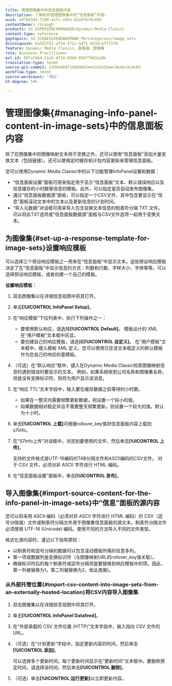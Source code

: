 ```yaml
---
title: 管理图像集中的信息面板内容
description: 了解如何管理图像集中的“信息面板”内容。
uuid: ed7b4344-f180-41fc-a95a-62a9767dc056
contentOwner: rbrough
products: SG_EXPERIENCEMANAGER/Dynamic-Media-Classic
content-type: reference
geptopics: SG_SCENESEVENONDEMAND_PK/categories/image_sets
discoiquuid: ba5d1fb1-af54-471c-a471-853ace7f72fd
feature: Dynamic Media Classic，查看器，图像集
role: Business Practitioner
exl-id: 09fafdb4-51e2-4719-83b6-056f79d1ba9e
translation-type: tm+mt
source-git-commit: 27d9a9b9f158846b54e4318119aec9e4dc9c4c0d
workflow-type: tm+mt
source-wordcount: '763'
ht-degree: 54%

---
```


# 管理图像集{#managing-info-panel-content-in-image-sets}中的信息面板内容

除了在图像集中将图像映射文本用于变换之外，还可以使用“信息面板”添加大量变换文本（包括链接）。还可以使用定时缓存和计划内容更新来管理信息面板。

您可以使用Dynamic Media Classic中的以下功能管理InfoPanel设置和数据：

* “信息面板设置”面板可用来指定用于显示“信息面板”文本、默认错误响应以及信息缓存的小时数等信息的模板。此外，可以指定是否自动发布图像集。
* 通过“信息面板数据源”面板，可以指定一个CSV文件，其中包含要显示在“信息”面板滚动文本中的文本以及更新信息的计划时间。
* “导入元数据”对话框可用来导入包含变换文本信息的制表符分隔 TXT 文件。可以将此TXT选项或“信息面板数据源”面板与CSV文件选项一起用于变换文本。

## 为图像集{#set-up-a-response-template-for-image-sets}设置响应模板

可以选择三个预设响应模板之一用来在“信息面板”中显示文本。这些预设响应模板决定了在“信息面板”中显示信息的方式：列数和行数、字样大小、字体等等。可以选择预设响应模板，或者创建一个自己的模板。

**设置响应模板：**

1. 双击图像集以在详细信息视图中将其打开。
1. 单击&#x200B;**[!UICONTROL InfoPanel Setup]**。
1. 在“响应模板”下拉列表中，执行下列操作之一：

   * 要使用默认响应，请选择&#x200B;**[!UICONTROL Default]**。 模板设计的 XML 在“用户模板”文本框中灰显。
   * 要创建自己的响应模板，请选择&#x200B;**[!UICONTROL 自定义]**。 在“用户模板”文本框中，键入模板 XML 定义。您可以使用已在该文本框定义的默认模板作为您自己的响应的基模板。

1. （可选）在“默认响应”框中，键入在Dynamic Media Classic检索图像映射信息时遇到错误时要显示的文本。 例如，如果系统收到公司名称和图像集名称，但是没有变换标识符，则将为用户显示该消息。
1. 在“响应 TTL”文本字段中，输入要在缓存数据之前等待的小时数。

   * 如果在一整天内需要频繁更新数据，则设置一个较小的值。
   * 如果数据相对稳定并且不需要整天频繁更新，则设置一个较大的值。默认为十小时。

1. 单击&#x200B;**[!UICONTROL 上载]**&#x200B;可根据rollover_key值将信息面板内容上载到s7info。
1. 在“S7Info上传”对话框中，浏览到要使用的文件，然后单击&#x200B;**[!UICONTROL 上传]**。

   支持的文件格式是UTF-16编码的TAB分隔文件和ASCII编码的CSV文件。 对于 CSV 文件，必须对非 ASCII 字符进行 HTML 编码。

1. 在“信息面板设置”面板中，单击&#x200B;**[!UICONTROL 发布]**。

## 导入图像集{#import-source-content-for-the-info-panel-in-image-sets}中“信息”面板的源内容

您可以将采用 ASCII 编码（必须对非 ASCII 字符进行 HTML 编码）的 CSV（逗号分隔值）文件或制表符分隔文件用于图像集信息面板的源文本。制表符分隔文件必须使用 UTF-16 (Unicode) 编码。使用不同的方法导入不同的文件类型。

格式化源内容时，谨记以下指导原则：

* 以制表符和逗号分隔的数据可以包含滚动模板所需的任意多列。
* 第一项或数据列是变换标识符（与图像映射URL的rollover_key值关联）。
* 确保标识符后的每个制表符或逗号分隔项是要替换到响应模板中的项。因此，第一列被替换为$1$，第二列被替换为$2$，依此类推)。

### 从外部托管位置{#import-csv-content-into-image-sets-from-an-externally-hosted-location}将CSV内容导入图像集

1. 双击图像集以在详细信息视图中将其打开。
1. 单击&#x200B;**[!UICONTROL InfoPanel Datafeed]**。
1. 在“外部承载的 CSV 文件位置 (HTTP)”文本字段中，输入指向 CSV 文件的 URL。
1. （可选）在“计划更新”字段中，指定更新内容的时间，然后单击&#x200B;**[!UICONTROL 添加]**。

   可以选择多个更新时间。每个更新时间显示在“更新时间”文本框中。要删除预定时间，请选择该时间，然后单击&#x200B;**[!UICONTROL 删除]**。

1. （可选）单击&#x200B;**[!UICONTROL 运行更新]**&#x200B;以立即更新内容。
